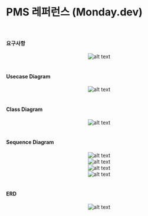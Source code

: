 # PMS 레퍼런스 (Monday.dev)

<br>

#### 요구사항
<div style="text-align: center;">
    <img src="/docs/소프트웨어 설계/요구사항.png" alt="alt text" />
</div> 

<br>

#### Usecase Diagram
<div style="text-align: center;">
    <img src="/docs/소프트웨어 설계/Usecase Diagram.png" alt="alt text" />
</div> 

<br>

#### Class Diagram
<div style="text-align: center;">
    <img src="/docs/소프트웨어 설계/Class Diagram.png" alt="alt text" />
</div> 

<br>

####  Sequence Diagram
<div style="text-align: center;">
    <img src="/docs/소프트웨어 설계/Sequence Diagram (전체적인).png" alt="alt text" />
</div> 
<div style="text-align: center;">
    <img src="/docs/소프트웨어 설계/Sequence Diagram (작업).png" alt="alt text" />
</div> 
<div style="text-align: center;">
    <img src="/docs/소프트웨어 설계/Sequence Diagram (로그인).png" alt="alt text" />
</div> 
<div style="text-align: center;">
    <img src="/docs/소프트웨어 설계/Sequence Diagram (동료추가).png" alt="alt text" />
</div> 

<br>

#### ERD
<div style="text-align: center;">
    <img src="/docs/소프트웨어 설계/ERD.png" alt="alt text" />
</div> 

<br>

